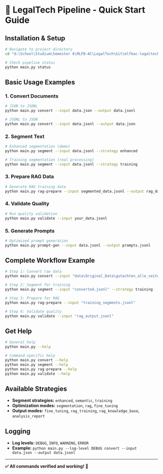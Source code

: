 # 🚀 LegalTech Pipeline - Quick Start Guide

## **Installation & Setup**
```bash
# Navigate to project directory
cd "d:\School\Studium\Semester 6\MLFB-AC\LegalTech\Git\mlfbac-legaltech"

# Check pipeline status
python main.py status
```

## **Basic Usage Examples**

### **1. Convert Documents**
```bash
# JSON to JSONL
python main.py convert --input data.json --output data.jsonl

# JSONL to JSON
python main.py convert --input data.jsonl --output data.json
```

### **2. Segment Text**
```bash
# Enhanced segmentation (demo)
python main.py segment --input data.jsonl --strategy enhanced

# Training segmentation (real processing)
python main.py segment --input data.jsonl --strategy training
```

### **3. Prepare RAG Data**
```bash
# Generate RAG training data
python main.py rag-prepare --input segmented_data.jsonl --output rag_data
```

### **4. Validate Quality**
```bash
# Run quality validation
python main.py validate --input your_data.jsonl
```

### **5. Generate Prompts**
```bash
# Optimized prompt generation
python main.py prompt-gen --input data.jsonl --output prompts.jsonl
```

## **Complete Workflow Example**
```bash
# Step 1: Convert raw data
python main.py convert --input "data\Original_Data\gutachten_alle_seiten_neu.json" --output "converted.jsonl"

# Step 2: Segment for training
python main.py segment --input "converted.jsonl" --strategy training

# Step 3: Prepare for RAG
python main.py rag-prepare --input "training_segments.jsonl"

# Step 4: Validate quality
python main.py validate --input "rag_output.jsonl"
```

## **Get Help**
```bash
# General help
python main.py --help

# Command-specific help
python main.py convert --help
python main.py segment --help
python main.py rag-prepare --help
python main.py validate --help
```

## **Available Strategies**
- **Segment strategies:** `enhanced`, `semantic`, `training`
- **Optimization modes:** `segmentation`, `rag`, `fine_tuning`
- **Output modes:** `fine_tuning`, `rag_training`, `rag_knowledge_base`, `analysis_report`

## **Logging**
- **Log levels:** `DEBUG`, `INFO`, `WARNING`, `ERROR`
- **Example:** `python main.py --log-level DEBUG convert --input data.json --output data.jsonl`

---
**✅ All commands verified and working!** 🎯
